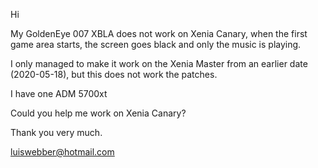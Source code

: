 Hi

My GoldenEye 007 XBLA does not work on Xenia Canary, when the first game area starts, the screen goes black and only the music is playing.

I only managed to make it work on the Xenia Master from an earlier date (2020-05-18), but this does not work the patches.

I have one ADM 5700xt

Could you help me work on Xenia Canary?

Thank you very much.

luiswebber@hotmail.com